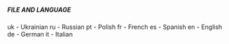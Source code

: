 ##### FILE AND LANGUAGE #####

uk - Ukrainian
ru - Russian
pt - Polish
fr - French
es - Spanish
en - English
de - German
it - Italian